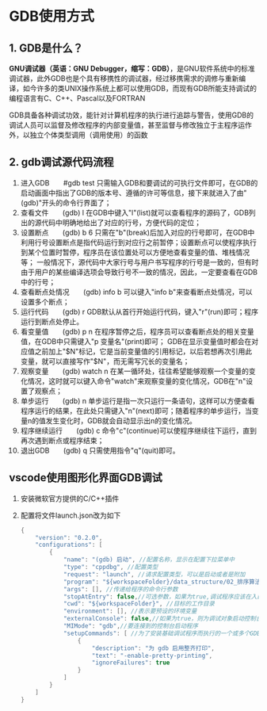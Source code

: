 # GDB使用方式

## 1.  GDB是什么？

**GNU调试器（英语：GNU Debugger，缩写：GDB）**，是GNU软件系统中的标准调试器，此外GDB也是个具有移携性的调试器，经过移携需求的调修与重新编译，如今许多的类UNIX操作系统上都可以使用GDB，而现有GDB所能支持调试的编程语言有C、C++、Pascal以及FORTRAN

GDB具备各种调试功效，能针对计算机程序的执行进行追踪与警告，使用GDB的调试人员可以监督及修改程序的内部变量值，甚至监督与修改独立于主程序运作外，以独立个体类型调用（调用使用）的函数

## 2. gdb调试源代码流程

1. 进入GDB　　#gdb test
只需输入GDB和要调试的可执行文件即可，在GDB的启动画面中指出了GDB的版本号、遵循的许可等信息，接下来就进入了由"(gdb)"开头的命令行界面了；
2. 查看文件　　(gdb) l
在GDB中键入"l"(list)就可以查看程序的源码了，GDB列出的源代码中明确地给出了对应的行号，方便代码的定位；
3. 设置断点　　(gdb) b 6
只需在"b"(break)后加入对应的行号即可，在GDB中利用行号设置断点是指代码运行到对应行之前暂停；设置断点可以使程序执行到某个位置时暂停，程序员在该位置处可以方便地查看变量的值、堆栈情况等；
一般情况下，源代码中大家行号与用户书写程序的行号是一致的，但有时由于用户的某些编译选项会导致行号不一致的情况，因此，一定要查看在GDB中的行号；
4. 查看断点处情况　　(gdb) info b
可以键入"info b"来查看断点处情况，可以设置多个断点；
5. 运行代码　　(gdb) r
GDB默认从首行开始运行代码，键入"r"(run)即可；程序运行到断点处停止。
6. 看变量值　　(gdb) p n
在程序暂停之后，程序员可以查看断点处的相关变量值，在GDB中只需键入"p 变量名"(print)即可；
GDB在显示变量值时都会在对应值之前加上"$N"标记，它是当前变量值的引用标记，以后若想再次引用此变量，就可以直接写作"$N"，而无需写冗长的变量名；
7. 观察变量　　(gdb) watch n
在某一循环处，往往希望能够观察一个变量的变化情况，这时就可以键入命令"watch"来观察变量的变化情况，GDB在"n"设置了观察点；
8. 单步运行　　(gdb) n
单步运行是指一次只运行一条语句，这样可以方便查看程序运行的结果，在此处只需键入"n"(next)即可；随着程序的单步运行，当变量n的值发生变化时，GDB就会自动显示出n的变化情况。
9. 程序继续运行　　(gdb) c
命令"c"(continue)可以使程序继续往下运行，直到再次遇到断点或程序结束；
10. 退出GDB　　(gdb) q
只需使用指令"q"(quit)即可。

## vscode使用图形化界面GDB调试

1. 安装微软官方提供的C/C++插件

2. 配置将文件launch.json改为如下

   ```cpp
   {
       "version": "0.2.0",
       "configurations": [
           {
               "name": "(gdb) 启动", //配置名称，显示在配置下拉菜单中
               "type": "cppdbg", //配置类型
               "request": "launch", //请求配置类型，可以是启动或者是附加
               "program": "${workspaceFolder}/data_structure/02_排序算法/a.out", //程序可执行文件的完整路径，${workspaceFolder}表示远程连接的初始路径
               "args": [], //传递给程序的命令行参数
               "stopAtEntry": false,//可选参数，如果为true,调试程序应该在入口（main）处停止
               "cwd": "${workspaceFolder}", //目标的工作目录
               "environment": [], //表示要预设的环境变量
               "externalConsole": false,//如果为true，则为调试对象启动控制台
               "MIMode": "gdb",//要连接到的控制台启动程序
               "setupCommands": [ //为了安装基础调试程序而执行的一个或多个GDB/LLDB命令
                   {
                       "description": "为 gdb 启用整齐打印",
                       "text": "-enable-pretty-printing",
                       "ignoreFailures": true
                   }
               ]
           }
       ]
   }
   ```
